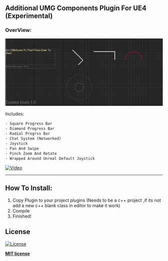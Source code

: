 ##  Additional UMG Components Plugin For UE4 (Experimental)

### OverView:

![Overview](Capture.PNG)

Includes:
```
- Square Progress Bar
- Diamond Progress Bar
- Radial Progrss Bar
- Chat System (Networked)
- Joystick 
- Pan And Swipe 
- Pinch Zoom And Rotate 
- Wrapped Around Unreal Default Joystick

```





[![Video](https://yt-embed.herokuapp.com/embed?v=GQbN8Res764)](https://youtu.be/GQbN8Res764)

---

## How To Install:

1. Copy Plugin to your project plugins (Needs to be a c++ project ,if its not add a new c++ blank class in editor to make it work)
2. Compile 
3. Finished!

## License 


[![License](http://img.shields.io/:license-mit-blue.svg?style=flat-square)](http://badges.mit-license.org)

**[MIT license](http://opensource.org/licenses/mit-license.php)**